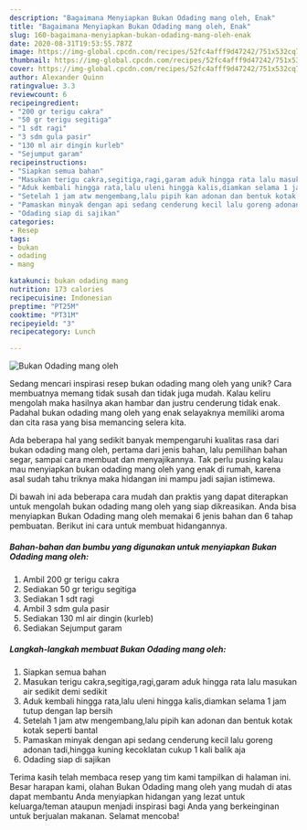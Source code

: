 ```yaml
---
description: "Bagaimana Menyiapkan Bukan Odading mang oleh, Enak"
title: "Bagaimana Menyiapkan Bukan Odading mang oleh, Enak"
slug: 160-bagaimana-menyiapkan-bukan-odading-mang-oleh-enak
date: 2020-08-31T19:53:55.787Z
image: https://img-global.cpcdn.com/recipes/52fc4afff9d47242/751x532cq70/bukan-odading-mang-oleh-foto-resep-utama.jpg
thumbnail: https://img-global.cpcdn.com/recipes/52fc4afff9d47242/751x532cq70/bukan-odading-mang-oleh-foto-resep-utama.jpg
cover: https://img-global.cpcdn.com/recipes/52fc4afff9d47242/751x532cq70/bukan-odading-mang-oleh-foto-resep-utama.jpg
author: Alexander Quinn
ratingvalue: 3.3
reviewcount: 6
recipeingredient:
- "200 gr terigu cakra"
- "50 gr terigu segitiga"
- "1 sdt ragi"
- "3 sdm gula pasir"
- "130 ml air dingin kurleb"
- "Sejumput garam"
recipeinstructions:
- "Siapkan semua bahan"
- "Masukan terigu cakra,segitiga,ragi,garam aduk hingga rata lalu masukan air sedikit demi sedikit"
- "Aduk kembali hingga rata,lalu uleni hingga kalis,diamkan selama 1 jam tutup dengan lap bersih"
- "Setelah 1 jam atw mengembang,lalu pipih kan adonan dan bentuk kotak kotak seperti bantal"
- "Pamaskan minyak dengan api sedang cenderung kecil lalu goreng adonan tadi,hingga kuning kecoklatan cukup 1 kali balik aja"
- "Odading siap di sajikan"
categories:
- Resep
tags:
- bukan
- odading
- mang

katakunci: bukan odading mang 
nutrition: 173 calories
recipecuisine: Indonesian
preptime: "PT25M"
cooktime: "PT31M"
recipeyield: "3"
recipecategory: Lunch

---
```



![Bukan Odading mang oleh](https://img-global.cpcdn.com/recipes/52fc4afff9d47242/751x532cq70/bukan-odading-mang-oleh-foto-resep-utama.jpg)

Sedang mencari inspirasi resep bukan odading mang oleh yang unik? Cara membuatnya memang tidak susah dan tidak juga mudah. Kalau keliru mengolah maka hasilnya akan hambar dan justru cenderung tidak enak. Padahal bukan odading mang oleh yang enak selayaknya memiliki aroma dan cita rasa yang bisa memancing selera kita.

Ada beberapa hal yang sedikit banyak mempengaruhi kualitas rasa dari bukan odading mang oleh, pertama dari jenis bahan, lalu pemilihan bahan segar, sampai cara membuat dan menyajikannya. Tak perlu pusing kalau mau menyiapkan bukan odading mang oleh yang enak di rumah, karena asal sudah tahu triknya maka hidangan ini mampu jadi sajian istimewa.




Di bawah ini ada beberapa cara mudah dan praktis yang dapat diterapkan untuk mengolah bukan odading mang oleh yang siap dikreasikan. Anda bisa menyiapkan Bukan Odading mang oleh memakai 6 jenis bahan dan 6 tahap pembuatan. Berikut ini cara untuk membuat hidangannya.

<!--inarticleads1-->

##### Bahan-bahan dan bumbu yang digunakan untuk menyiapkan Bukan Odading mang oleh:

1. Ambil 200 gr terigu cakra
1. Sediakan 50 gr terigu segitiga
1. Sediakan 1 sdt ragi
1. Ambil 3 sdm gula pasir
1. Sediakan 130 ml air dingin (kurleb)
1. Sediakan Sejumput garam




<!--inarticleads2-->

##### Langkah-langkah membuat Bukan Odading mang oleh:

1. Siapkan semua bahan
1. Masukan terigu cakra,segitiga,ragi,garam aduk hingga rata lalu masukan air sedikit demi sedikit
1. Aduk kembali hingga rata,lalu uleni hingga kalis,diamkan selama 1 jam tutup dengan lap bersih
1. Setelah 1 jam atw mengembang,lalu pipih kan adonan dan bentuk kotak kotak seperti bantal
1. Pamaskan minyak dengan api sedang cenderung kecil lalu goreng adonan tadi,hingga kuning kecoklatan cukup 1 kali balik aja
1. Odading siap di sajikan




Terima kasih telah membaca resep yang tim kami tampilkan di halaman ini. Besar harapan kami, olahan Bukan Odading mang oleh yang mudah di atas dapat membantu Anda menyiapkan hidangan yang lezat untuk keluarga/teman ataupun menjadi inspirasi bagi Anda yang berkeinginan untuk berjualan makanan. Selamat mencoba!
